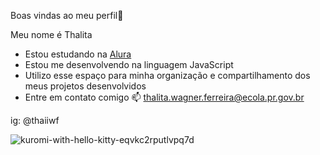 Boas vindas ao meu perfil👾

Meu nome é Thalita

- Estou estudando na [Alura](https://www.alura.com.br)
- Estou me desenvolvendo na linguagem JavaScript
- Utilizo esse espaço para minha organização e compartilhamento dos meus projetos desenvolvidos
- Entre em contato comigo 📫 thalita.wagner.ferreira@ecola.pr.gov.br

ig: @thaiiwf


![kuromi-with-hello-kitty-eqvkc2rputlvpq7d](https://github.com/thalitaowfz/thalitaowfz/assets/145689344/67f3065e-a714-4ad5-82e0-516ed36fd675)




